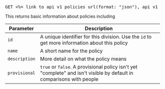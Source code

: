 <pre>GET <%= link_to api_v1_policies_url(format: "json"), api_v1_policies_url(format: "json") %></pre>

This returns basic information about policies including

<table class="table">
  <thead>
    <tr>
      <th>Parameter</th>
      <th>Description</th>
    </tr>
  </thead>
  <tbody>
    <tr>
      <td><code>id</code></td>
      <td>A unique identifier for this division. Use the <code>id</code> to get more information about this policy</td>
    </tr>
    <tr>
      <td><code>name</code></td>
      <td>A short name for the policy</td>
    </tr>
    <tr>
      <td><code>description</code></td>
      <td>More detail on what the policy means</td>
    </tr>
    <tr>
      <td><code>provisional</code></td>
      <td><code>true</code> or <code>false</code>. A provisional policy isn't yet "complete" and isn't visible by default in comparisons with people</td>
    </tr>
  </tbody>
</table>
